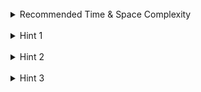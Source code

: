 <br>
<details class="hint-accordion">  
    <summary>Recommended Time & Space Complexity</summary>
    <p>
    You should aim for a solution with <code>O(n + m)</code> time and <code>O(1)</code> space, where <code>n</code> is the length of the string <code>s</code> and <code>m</code> is the length of the string <code>t</code>.
    </p>
</details>

<br>
<details class="hint-accordion">  
    <summary>Hint 1</summary>
    <p>
    A brute force solution would be to sort the given strings and check for their equality. This would be an <code>O(nlogn + mlogm)</code> solution. Though this solution is acceptable, can you think of a better way without sorting the given strings?
    </p>
</details>

<br>
<details class="hint-accordion">  
    <summary>Hint 2</summary>
    <p>
    By the definition of the anagram, we can rearrange the characters. Does the order of characters matter in both the strings? Then what matters?
    </p>
</details>

<br>
<details class="hint-accordion">  
    <summary>Hint 3</summary>
    <p>
    We can just consider maintaining the frequency of each character. We can do this by having two separate hash tables for the two strings. Then, we can check whether the frequency of each character in string <code>s</code> is equal to that in string <code>t</code> and vice versa.
    </p>
</details>

